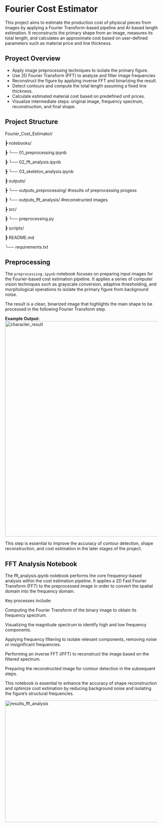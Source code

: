 # Fourier Cost Estimator

This project aims to estimate the production cost of physical pieces from images by applying a Fourier Transform-based pipeline and AI-based length estimation. It reconstructs the primary shape from an image, measures its total length, and calculates an approximate cost based on user-defined parameters such as material price and line thickness.

## Proyect Overview

- Apply image preprocessing techniques to isolate the primary figure.
- Use 2D Fourier Transform (FFT) to analyze and filter image frequencies
- Reconstruct the figure by applying inverse FFT and binarizing the result.
- Detect contours and compute the total length assuming a fixed line thickness.
- Calculate estimated material cost based on predefined unit prices.
- Visualize intermediate steps: original image, frequency spectrum, reconstruction, and final shape.

## Project Structure

Fourier_Cost_Estimator/

┣ notebooks/

┣  └── 01_preprocessing.ipynb

┣  └── 02_fft_analysis.ipynb

┣  └── 03_skeleton_analysis.ipynb

┣ outputs/

┣  └── outputs_preprocessing/ #results of preprocessing progess

┣  └── outputs_fft_analysis/ #reconstructed images

┣ src/

┣  └── preprocessing.py

┣  scripts/

┣ README.md

└── requirements.txt

## Preprocessing 

The `preprocessing.ipynb` notebook focuses on preparing input images for the Fourier-based cost estimation pipeline. It applies a series of computer vision techniques such as grayscale conversion, adaptive thresholding, and morphological operations to isolate the primary figure from background noise.

The result is a clean, binarized image that highlights the main shape to be processed in the following Fourier Transform step.

**Example Output:**
<img width="645" height="707" alt="character_result" src="https://github.com/user-attachments/assets/8656ac83-8e6b-41ec-bc53-bb2fea88d8a0" />

This step is essential to improve the accuracy of contour detection, shape reconstruction, and cost estimation in the later stages of the project.

## FFT Analysis Notebook

The fft_analysis.ipynb notebook performs the core frequency-based analysis within the cost estimation pipeline. It applies a 2D Fast Fourier Transform (FFT) to the preprocessed image in order to convert the spatial domain into the frequency domain.

Key processes include:

Computing the Fourier Transform of the binary image to obtain its frequency spectrum.

Visualizing the magnitude spectrum to identify high and low frequency components.

Applying frequency filtering to isolate relevant components, removing noise or insignificant frequencies.

Performing an inverse FFT (iFFT) to reconstruct the image based on the filtered spectrum.

Preparing the reconstructed image for contour detection in the subsequent steps.

This notebook is essential to enhance the accuracy of shape reconstruction and optimize cost estimation by reducing background noise and isolating the figure’s structural frequencies.

<img width="1000" height="400" alt="results_fft_analysis" src="https://github.com/user-attachments/assets/739d022f-86d1-4f92-8acc-b3e13ca03803" />



